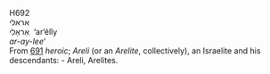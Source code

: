 <body>
  <p>H692<br>  אראלי  <br> אַראֵלִי  ‎  ‘ar‘êlı̂y  <br><i>ar-ay-lee‘ </i><br>From <a href="h0691.htm">691</a>  <i>heroic</i>; <i>Areli</i> (or an <i>Arelite</i>, collectively), an Israelite and his descendants: - Areli, Arelites.<br></p>
 </body>